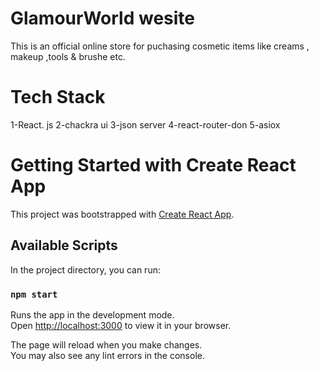 # GlamourWorld wesite 
 This is an official online store for puchasing cosmetic items like creams , makeup ,tools & brushe etc.

# Tech Stack
 1-React. js
 2-chackra ui
 3-json server
 4-react-router-don
 5-asiox


# Getting Started with Create React App

This project was bootstrapped with [Create React App](https://github.com/facebook/create-react-app).

## Available Scripts

In the project directory, you can run:

### `npm start`

Runs the app in the development mode.\
Open [http://localhost:3000](http://localhost:3000) to view it in your browser.

The page will reload when you make changes.\
You may also see any lint errors in the console.


